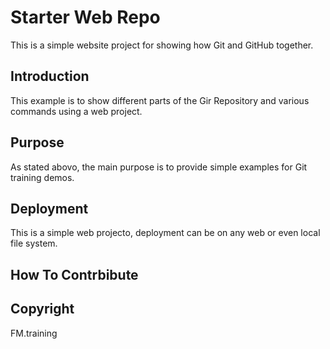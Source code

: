 # Starter Web Repo

This is a simple website project for showing how Git and GitHub together.

## Introduction

This example is to show different parts of the Gir Repository and various commands using a web project.

## Purpose

As stated abovo, the main purpose is to provide simple examples for Git training demos.

## Deployment

This is a simple web projecto, deployment can be on any web or even local file system.

## How To Contrbibute

## Copyright
FM.training
